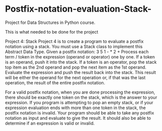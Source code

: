 # Postfix-notation-evaluation-Stack-
Project for Data Structures in Python course.

This is what needed to be done for the project

Project 4: Stack
Project 4 is to create a program to evaluate a postfix notation using a stack. You
must use a Stack class to implement this Abstract Data Type.
Given a postfix notation: 3 5 1 - * 2 +
Process each term / token in the expression (operand or operator) one by one.
If a token is an operand, push it into the stack.
If a token is an operator, pop the stack top item as the 2nd operand and pop the next
item as the 1st operand. Evaluate the expression and push the result back into the
stack. This result will be either the operand for the next operation or, if that was the
last operation, the result of the entire postfix notation.

For a valid postfix notation, when you are done processing the expression, there
should be exactly one token on the stack, which is the answer to your expression.
If you program is attempting to pop an empty stack, or if your expression evaluation
ends with more than one token in the stack, the postfix notation is invalid.
Your program should be able to take any postfix notation as input and evaluate to
give the result. It should also be able to determine if an expression is valid or
invalid.
